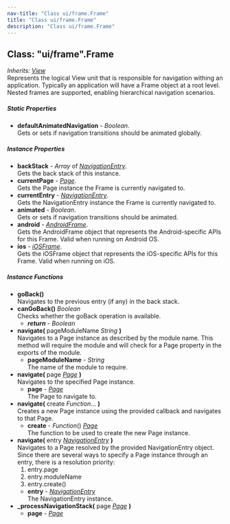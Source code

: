 ```yaml
---
nav-title: "Class ui/frame.Frame"
title: "Class ui/frame.Frame"
description: "Class ui/frame.Frame"
---
```

## Class: "ui/frame".Frame  
_Inherits:_ [_View_](../../ui/core/view/View.md)  
Represents the logical View unit that is responsible for navigation withing an application.
Typically an application will have a Frame object at a root level.
Nested frames are supported, enabling hierarchical navigation scenarios.

##### Static Properties
 - **defaultAnimatedNavigation** - _Boolean_.    
  Gets or sets if navigation transitions should be animated globally.

##### Instance Properties
 - **backStack** - _Array_ of [_NavigationEntry_](../../ui/frame/NavigationEntry.md).    
  Gets the back stack of this instance.
 - **currentPage** - [_Page_](../../ui/page/Page.md).    
  Gets the Page instance the Frame is currently navigated to.
 - **currentEntry** - [_NavigationEntry_](../../ui/frame/NavigationEntry.md).    
  Gets the NavigationEntry instance the Frame is currently navigated to.
 - **animated** - _Boolean_.    
  Gets or sets if navigation transitions should be animated.
 - **android** - [_AndroidFrame_](../../ui/frame/AndroidFrame.md).    
  Gets the AndroidFrame object that represents the Android-specific APIs for this Frame. Valid when running on Android OS.
 - **ios** - [_iOSFrame_](../../ui/frame/iOSFrame.md).    
  Gets the iOSFrame object that represents the iOS-specific APIs for this Frame. Valid when running on iOS.

##### Instance Functions
 - **goBack()**  
     Navigates to the previous entry (if any) in the back stack.
 - **canGoBack()** _Boolean_  
     Checks whether the goBack operation is available.
   - _**return**_ - _Boolean_
 - **navigate(** pageModuleName _String_ **)**  
     Navigates to a Page instance as described by the module name. 
This method will require the module and will check for a Page property in the exports of the module.
   - **pageModuleName** - _String_  
     The name of the module to require.
 - **navigate(** page [_Page_](../../ui/page/Page.md) **)**  
     Navigates to the specified Page instance.
   - **page** - [_Page_](../../ui/page/Page.md)  
     The Page to navigate to.
 - **navigate(** create _Function_... **)**  
     Creates a new Page instance using the provided callback and navigates to that Page.
   - **create** - _Function_() [_Page_](../../ui/page/Page.md)  
     The function to be used to create the new Page instance.
 - **navigate(** entry [_NavigationEntry_](../../ui/frame/NavigationEntry.md) **)**  
     Navigates to a Page resolved by the provided NavigationEntry object.
Since there are several ways to specify a Page instance through an entry, there is a resolution priority:
    1. entry.page
    2. entry.moduleName
    3. entry.create()
   - **entry** - [_NavigationEntry_](../../ui/frame/NavigationEntry.md)  
     The NavigationEntry instance.
 - **_processNavigationStack(** page [_Page_](../../ui/page/Page.md) **)**
   - **page** - [_Page_](../../ui/page/Page.md)